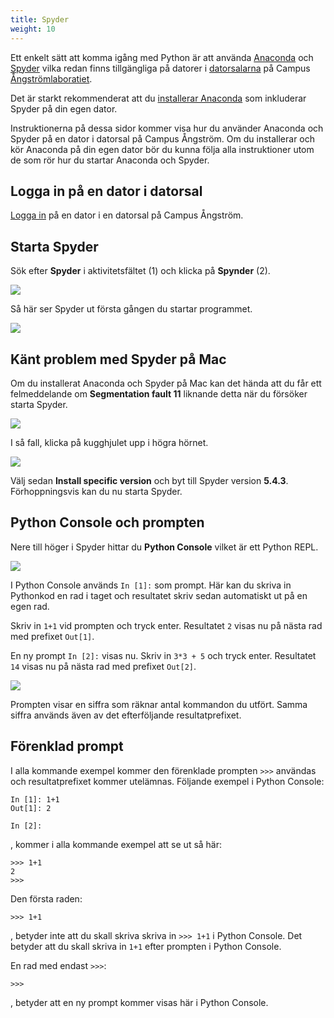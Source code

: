 ```yaml
---
title: Spyder
weight: 10
---
```


Ett enkelt sätt att komma igång med Python är att använda [Anaconda][anaconda]
och [Spyder][spyder] vilka redan finns tillgängliga på datorer i [datorsalarna][computer-rooms] på Campus
[Ångströmlaboratiet][ångström]. 

Det är starkt rekommenderat att du [installerar Anaconda][download] som
inkluderar Spyder på din egen dator.

Instruktionerna på dessa sidor kommer visa hur du använder Anaconda och Spyder på en dator
i datorsal på Campus Ångström. Om du installerar och kör Anaconda på din egen
dator bör du kunna följa alla instruktioner utom de som rör hur du startar
Anaconda och Spyder.

[computer-rooms]: ../computer-rooms/#campus-ångströmlaboratoriet
[ångström]: https://angstrom.uu.se/
[anaconda]: https://www.anaconda.com/
[spyder]: https://www.spyder-ide.org/
[download]: https://www.anaconda.com/download/

## Logga in på en dator i datorsal

[Logga in][login] på en dator i en datorsal på Campus Ångström. 

[login]: ../computer-rooms/#logga-in-p%C3%A5-dator-i-datorsal-p%C3%A5-campus-%C3%A5ngstr%C3%B6m

## Starta Spyder

Sök efter **Spyder** i aktivitetsfältet (1) och klicka på **Spynder** (2).

![](/images/2025/python/taskbar-spyder.png?width=555px)

Så här ser Spyder ut första gången du startar programmet. 

![](/images/2024/python/spyder/first-look.png)

## Känt problem med Spyder på Mac

Om du installerat Anaconda och Spyder på Mac kan det hända att du får ett felmeddelande om
**Segmentation fault 11** liknande detta när du försöker starta Spyder.

![](/images/2024/python/spyder/segmentation-fault-11.png?width=300px)

I så fall, klicka på kugghjulet upp i högra hörnet. 

![](/images/2024/python/spyder/launch-settings.png?width=300px)

Välj sedan **Install specific version** och byt till Spyder version **5.4.3**.
Förhoppningsvis kan du nu starta Spyder. 

## Python Console och prompten

Nere till höger i Spyder hittar du **Python Console** vilket är ett Python REPL. 

![](/images/2024/python/spyder/python-console.png)

I Python Console används `In [1]:` som prompt. Här kan du skriva in Pythonkod en
rad i taget och resultatet skriv sedan automatiskt ut på en egen rad. 

Skriv in `1+1` vid prompten och tryck enter. Resultatet `2` visas nu på nästa rad med prefixet `Out[1]`. 

En ny prompt `In [2]:` visas nu. Skriv in `3*3 + 5` och tryck enter. Resultatet
`14` visas nu på nästa rad med prefixet `Out[2]`.  

![](/images/2024/python/spyder/console-first-try.png)

Prompten visar en siffra som räknar antal kommandon du utfört. Samma siffra
används även av det efterföljande resultatprefixet. 

## Förenklad prompt 

I alla kommande exempel kommer den förenklade prompten `>>>` användas och
resultatprefixet kommer utelämnas. Följande exempel i Python Console:

``` text
In [1]: 1+1
Out[1]: 2

In [2]: 
```

, kommer i alla kommande exempel att se ut så här: 

``` text
>>> 1+1
2
>>> 
```

Den första raden: 

``` text
>>> 1+1
```

, betyder inte att du skall skriva skriva in `>>> 1+1` i Python Console. Det
betyder att du skall skriva in `1+1` efter prompten i Python Console. 

En rad med endast `>>>`: 

``` text 
>>>
```` 

, betyder att en ny prompt kommer visas här i Python Console. 